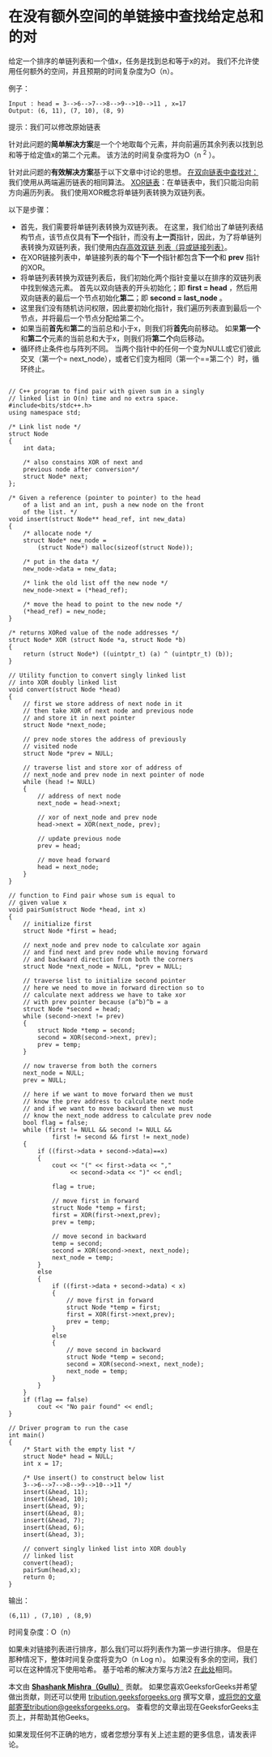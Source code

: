 # 在没有额外空间的单链接中查找给定总和的对

给定一个排序的单链列表和一个值x，任务是找到总和等于x的对。 我们不允许使用任何额外的空间，并且预期的时间复杂度为O（n）。

例子：

```
Input : head = 3-->6-->7-->8-->9-->10-->11 , x=17
Output: (6, 11), (7, 10), (8, 9)

```

提示：我们可以修改原始链表

针对此问题的**简单解决方案**是一个个地取每个元素，并向前遍历其余列表以找到总和等于给定值x的第二个元素。 该方法的时间复杂度将为O（n <sup>2</sup> ）。

针对此问题的**有效解决方案**基于以下文章中讨论的思想。
[在双向链表中查找对：](https://www.geeksforgeeks.org/find-pairs-given-sum-doubly-linked-list/)我们使用从两端遍历链表的相同算法。
[XOR链表](https://www.geeksforgeeks.org/xor-linked-list-a-memory-efficient-doubly-linked-list-set-2/)：在单链表中，我们只能沿向前方向遍历列表。 我们使用XOR概念将单链列表转换为双链列表。

以下是步骤：

*   首先，我们需要将单链列表转换为双链列表。 在这里，我们给出了单链列表结构节点，该节点仅具有**下一个**指针，而没有**上一页**指针，因此，为了将单链列表转换为双链列表，我们使用[内存高效双链 列表（异或链接列表）](https://www.geeksforgeeks.org/xor-linked-list-a-memory-efficient-doubly-linked-list-set-2/)。
*   在XOR链接列表中，单链接列表的每个**下一个**指针都包含**下一个**和 **prev** 指针的XOR。
*   将单链列表转换为双链列表后，我们初始化两个指针变量以在排序的双链列表中找到候选元素。 首先以双向链表的开头初始化；即 **first = head** ，然后用双向链表的最后一个节点初始化**第二**；即 **second = last_node** 。
*   这里我们没有随机访问权限，因此要初始化指针，我们遍历列表直到最后一个节点，并将最后一个节点分配给第二个。
*   如果当前**首先**和**第二**的当前总和小于x，则我们将**首先**向前移动。 如果**第一个**和**第二个**元素的当前总和大于x，则我们将**第二个**向后移动。
*   循环终止条件也与阵列不同。 当两个指针中的任何一个变为NULL或它们彼此交叉（第一个= next_node），或者它们变为相同（第一个==第二个）时，循环终止。

```

// C++ program to find pair with given sum in a singly 
// linked list in O(n) time and no extra space. 
#include<bits/stdc++.h> 
using namespace std; 

/* Link list node */
struct Node 
{ 
    int data; 

    /* also constains XOR of next and 
    previous node after conversion*/
    struct Node* next; 
}; 

/* Given a reference (pointer to pointer) to the head 
    of a list and an int, push a new node on the front 
    of the list. */
void insert(struct Node** head_ref, int new_data) 
{ 
    /* allocate node */
    struct Node* new_node = 
        (struct Node*) malloc(sizeof(struct Node)); 

    /* put in the data */
    new_node->data = new_data; 

    /* link the old list off the new node */
    new_node->next = (*head_ref); 

    /* move the head to point to the new node */
    (*head_ref) = new_node; 
} 

/* returns XORed value of the node addresses */
struct Node* XOR (struct Node *a, struct Node *b) 
{ 
    return (struct Node*) ((uintptr_t) (a) ^ (uintptr_t) (b)); 
} 

// Utility function to convert singly linked list 
// into XOR doubly linked list 
void convert(struct Node *head) 
{ 
    // first we store address of next node in it 
    // then take XOR of next node and previous node 
    // and store it in next pointer 
    struct Node *next_node; 

    // prev node stores the address of previously 
    // visited node 
    struct Node *prev = NULL; 

    // traverse list and store xor of address of 
    // next_node and prev node in next pointer of node 
    while (head != NULL) 
    { 
        // address of next node 
        next_node = head->next; 

        // xor of next_node and prev node 
        head->next = XOR(next_node, prev); 

        // update previous node 
        prev = head; 

        // move head forward 
        head = next_node; 
    } 
} 

// function to Find pair whose sum is equal to 
// given value x 
void pairSum(struct Node *head, int x) 
{ 
    // initialize first 
    struct Node *first = head; 

    // next_node and prev node to calculate xor again 
    // and find next and prev node while moving forward 
    // and backward direction from both the corners 
    struct Node *next_node = NULL, *prev = NULL; 

    // traverse list to initialize second pointer 
    // here we need to move in forward direction so to 
    // calculate next address we have to take xor 
    // with prev pointer because (a^b)^b = a 
    struct Node *second = head; 
    while (second->next != prev) 
    { 
        struct Node *temp = second; 
        second = XOR(second->next, prev); 
        prev = temp; 
    } 

    // now traverse from both the corners 
    next_node = NULL; 
    prev = NULL; 

    // here if we want to move forward then we must 
    // know the prev address to calculate next node 
    // and if we want to move backward then we must 
    // know the next_node address to calculate prev node 
    bool flag = false; 
    while (first != NULL && second != NULL && 
            first != second && first != next_node) 
    { 
        if ((first->data + second->data)==x) 
        { 
            cout << "(" << first->data << ","
                 << second->data << ")" << endl; 

            flag = true; 

            // move first in forward 
            struct Node *temp = first; 
            first = XOR(first->next,prev); 
            prev = temp; 

            // move second in backward 
            temp = second; 
            second = XOR(second->next, next_node); 
            next_node = temp; 
        } 
        else
        { 
            if ((first->data + second->data) < x) 
            { 
                // move first in forward 
                struct Node *temp = first; 
                first = XOR(first->next,prev); 
                prev = temp; 
            } 
            else
            { 
                // move second in backward 
                struct Node *temp = second; 
                second = XOR(second->next, next_node); 
                next_node = temp; 
            } 
        } 
    } 
    if (flag == false) 
        cout << "No pair found" << endl; 
} 

// Driver program to run the case 
int main() 
{ 
    /* Start with the empty list */
    struct Node* head = NULL; 
    int x = 17; 

    /* Use insert() to construct below list 
    3-->6-->7-->8-->9-->10-->11 */
    insert(&head, 11); 
    insert(&head, 10); 
    insert(&head, 9); 
    insert(&head, 8); 
    insert(&head, 7); 
    insert(&head, 6); 
    insert(&head, 3); 

    // convert singly linked list into XOR doubly 
    // linked list 
    convert(head); 
    pairSum(head,x); 
    return 0; 
} 

```

输出：

```
(6,11) , (7,10) , (8,9)

```

时间复杂度：O（n）

如果未对链接列表进行排序，那么我们可以将列表作为第一步进行排序。 但是在那种情况下，整体时间复杂度将变为O（n Log n）。 如果没有多余的空间，我们可以在这种情况下使用哈希。 基于哈希的解决方案与方法2 [在此处](https://www.geeksforgeeks.org/write-a-c-program-that-given-a-set-a-of-n-numbers-and-another-number-x-determines-whether-or-not-there-exist-two-elements-in-s-whose-sum-is-exactly-x/)相同。

本文由 **[Shashank Mishra（Gullu）](https://www.facebook.com/shashank.mishra.92167)** 贡献。 如果您喜欢GeeksforGeeks并希望做出贡献，则还可以使用 [tribution.geeksforgeeks.org](http://www.contribute.geeksforgeeks.org) 撰写文章，或将您的文章邮寄至tribution@geeksforgeeks.org。 查看您的文章出现在GeeksforGeeks主页上，并帮助其他Geeks。

如果发现任何不正确的地方，或者您想分享有关上述主题的更多信息，请发表评论。

